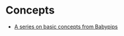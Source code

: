 # Concepts
- [A series on basic concepts from Babypips](https://www.babypips.com/learn/forex/what-is-account-balance)
